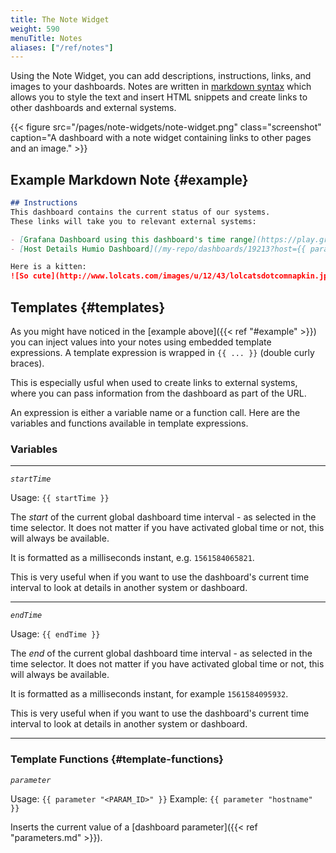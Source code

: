 ```yaml
---
title: The Note Widget
weight: 590
menuTitle: Notes
aliases: ["/ref/notes"]
---
```


Using the Note Widget, you can add descriptions, instructions, links, and images to your dashboards.
Notes are written in [markdown syntax](https://guides.github.com/features/mastering-markdown/) which
allows you to style the text and insert HTML snippets and create links to other dashboards and external
systems.

{{< figure src="/pages/note-widgets/note-widget.png" class="screenshot" caption="A dashboard with a note widget containing links to other pages and an image." >}}

## Example Markdown Note {#example}

```markdown
## Instructions
This dashboard contains the current status of our systems.
These links will take you to relevant external systems:

- [Grafana Dashboard using this dashboard's time range](https://play.grafana.org/d/000000012/grafana-play-home?orgId=1&from={{startTime}}&to={{endTime}})
- [Host Details Humio Dashboard](/my-repo/dashboards/19213?host={{ parameter "host" }})

Here is a kitten:
![So cute](http://www.lolcats.com/images/u/12/43/lolcatsdotcomnapkin.jpg)
```

## Templates {#templates}

As you might have noticed in the [example above]({{< ref "#example" >}}) you can
inject values into your notes using embedded template expressions. A template expression
is wrapped in `{{ ... }}` (double curly braces).

This is especially usful when used to create links to external systems, where you can
pass information from the dashboard as part of the URL.

An expression is either a variable name or a function call. Here are the
variables and functions available in template expressions. 

### Variables
<hr/>

_`startTime`_

Usage: `{{ startTime }}`

The _start_ of the current global dashboard time interval - as selected in the time selector.
It does not matter if you have activated global time or not, this will always be available.

It is formatted as a milliseconds instant, e.g. `1561584065821`.

This is very useful when if you want to use the dashboard's current time interval to look at
details in another system or dashboard.
<hr/>

_`endTime`_

Usage: `{{ endTime }}`

The _end_ of the current global dashboard time interval - as selected in the time selector.
It does not matter if you have activated global time or not, this will always be available.

It is formatted as a milliseconds instant, for example `1561584095932`. 

This is very useful when if you want to use the dashboard's current time interval to look at
details in another system or dashboard.
<hr/>

### Template Functions {#template-functions}

_`parameter`_

Usage: `{{ parameter "<PARAM_ID>" }}`
Example: `{{ parameter "hostname" }}`

Inserts the current value of a [dashboard parameter]({{< ref "parameters.md" >}}).


